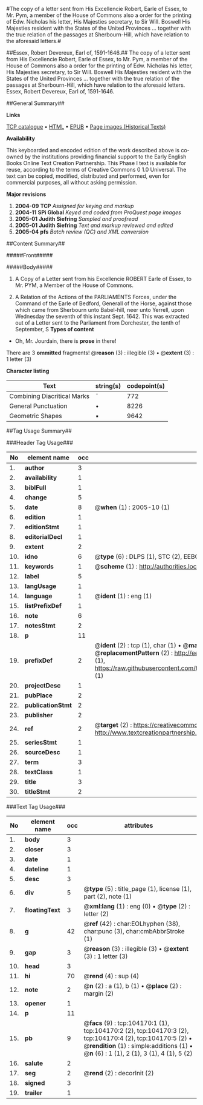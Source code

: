 #The copy of a letter sent from His Excellencie Robert, Earle of Essex, to Mr. Pym, a member of the House of Commons also a order for the printing of Edw. Nicholas his letter, His Majesties secretary, to Sir Will. Boswell His Majesties resident with the States of the United Provinces ... together with the true relation of the passages at Sherbourn-Hill, which have relation to the aforesaid letters.#

##Essex, Robert Devereux, Earl of, 1591-1646.##
The copy of a letter sent from His Excellencie Robert, Earle of Essex, to Mr. Pym, a member of the House of Commons also a order for the printing of Edw. Nicholas his letter, His Majesties secretary, to Sir Will. Boswell His Majesties resident with the States of the United Provinces ... together with the true relation of the passages at Sherbourn-Hill, which have relation to the aforesaid letters.
Essex, Robert Devereux, Earl of, 1591-1646.

##General Summary##

**Links**

[TCP catalogue](http://www.ota.ox.ac.uk/tcp/)  • 
[HTML](http://tei.it.ox.ac.uk/tcp/Texts-HTML/free/A38/A38653.html)  • 
[EPUB](http://tei.it.ox.ac.uk/tcp/Texts-EPUB/free/A38/A38653.epub) • 
[Page images (Historical Texts)](https://data.historicaltexts.jisc.ac.uk/view?pubId=eebo-15618179e&pageId=eebo-15618179e-104170-1)

**Availability**

This keyboarded and encoded edition of the
	       work described above is co-owned by the institutions
	       providing financial support to the Early English Books
	       Online Text Creation Partnership. This Phase I text is
	       available for reuse, according to the terms of Creative
	       Commons 0 1.0 Universal. The text can be copied,
	       modified, distributed and performed, even for
	       commercial purposes, all without asking permission.

**Major revisions**

1. __2004-09__ __TCP__ *Assigned for keying and markup*
1. __2004-11__ __SPi Global__ *Keyed and coded from ProQuest page images*
1. __2005-01__ __Judith Siefring__ *Sampled and proofread*
1. __2005-01__ __Judith Siefring__ *Text and markup reviewed and edited*
1. __2005-04__ __pfs__ *Batch review (QC) and XML conversion*

##Content Summary##

#####Front#####

#####Body#####

1. A Copy of a Letter sent from his Excellencie ROBERT Earle of Essex, to Mr. PYM, a Member of the House of Commons.

1. A Relation of the Actions of the PARLIAMENTS Forces, under the Command of the Earle of Bedford, Generall of the Horse, against those which came from Sherbourn unto Babel-hill, neer unto Yerrell, upon Wednesday the seventh of this instant Sept. 1642.
This was extracted out of a Letter sent to the Parliament from Dorchester, the tenth of September, S
**Types of content**

  * Oh, Mr. Jourdain, there is **prose** in there!

There are 3 **ommitted** fragments! 
 @__reason__ (3) : illegible (3)  •  @__extent__ (3) : 1 letter (3)

**Character listing**


|Text|string(s)|codepoint(s)|
|---|---|---|
|Combining             Diacritical Marks|̄|772|
|General Punctuation|•|8226|
|Geometric Shapes|▪|9642|

##Tag Usage Summary##

###Header Tag Usage###

|No|element name|occ|attributes|
|---|---|---|---|
|1.|__author__|3||
|2.|__availability__|1||
|3.|__biblFull__|1||
|4.|__change__|5||
|5.|__date__|8| @__when__ (1) : 2005-10 (1)|
|6.|__edition__|1||
|7.|__editionStmt__|1||
|8.|__editorialDecl__|1||
|9.|__extent__|2||
|10.|__idno__|6| @__type__ (6) : DLPS (1), STC (2), EEBO-CITATION (1), OCLC (1), VID (1)|
|11.|__keywords__|1| @__scheme__ (1) : http://authorities.loc.gov/ (1)|
|12.|__label__|5||
|13.|__langUsage__|1||
|14.|__language__|1| @__ident__ (1) : eng (1)|
|15.|__listPrefixDef__|1||
|16.|__note__|6||
|17.|__notesStmt__|2||
|18.|__p__|11||
|19.|__prefixDef__|2| @__ident__ (2) : tcp (1), char (1)  •  @__matchPattern__ (2) : ([0-9\-]+):([0-9IVX]+) (1), (.+) (1)  •  @__replacementPattern__ (2) : http://eebo.chadwyck.com/downloadtiff?vid=$1&page=$2 (1), https://raw.githubusercontent.com/textcreationpartnership/Texts/master/tcpchars.xml#$1 (1)|
|20.|__projectDesc__|1||
|21.|__pubPlace__|2||
|22.|__publicationStmt__|2||
|23.|__publisher__|2||
|24.|__ref__|2| @__target__ (2) : https://creativecommons.org/publicdomain/zero/1.0/ (1), http://www.textcreationpartnership.org/docs/. (1)|
|25.|__seriesStmt__|1||
|26.|__sourceDesc__|1||
|27.|__term__|3||
|28.|__textClass__|1||
|29.|__title__|3||
|30.|__titleStmt__|2||


###Text Tag Usage###

|No|element name|occ|attributes|
|---|---|---|---|
|1.|__body__|3||
|2.|__closer__|3||
|3.|__date__|1||
|4.|__dateline__|1||
|5.|__desc__|3||
|6.|__div__|5| @__type__ (5) : title_page (1), license (1), part (2), note (1)|
|7.|__floatingText__|3| @__xml:lang__ (1) : eng (0)  •  @__type__ (2) : letter (2)|
|8.|__g__|42| @__ref__ (42) : char:EOLhyphen (38), char:punc (3), char:cmbAbbrStroke (1)|
|9.|__gap__|3| @__reason__ (3) : illegible (3)  •  @__extent__ (3) : 1 letter (3)|
|10.|__head__|3||
|11.|__hi__|70| @__rend__ (4) : sup (4)|
|12.|__note__|2| @__n__ (2) : a (1), b (1)  •  @__place__ (2) : margin (2)|
|13.|__opener__|1||
|14.|__p__|11||
|15.|__pb__|9| @__facs__ (9) : tcp:104170:1 (1), tcp:104170:2 (2), tcp:104170:3 (2), tcp:104170:4 (2), tcp:104170:5 (2)  •  @__rendition__ (1) : simple:additions (1)  •  @__n__ (6) : 1 (1), 2 (1), 3 (1), 4 (1), 5 (2)|
|16.|__salute__|2||
|17.|__seg__|2| @__rend__ (2) : decorInit (2)|
|18.|__signed__|3||
|19.|__trailer__|1||

